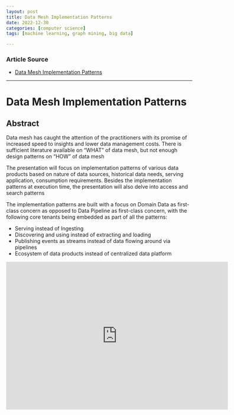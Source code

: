 ```yaml
---
layout: post
title: Data Mesh Implementation Patterns 
date: 2022-12-30
categories: [computer science]
tags: [machine learning, graph mining, big data]

---
```


### Article Source

* [Data Mesh Implementation Patterns](https://www.youtube.com/watch?v=q27Lc525Il0)


---

# Data Mesh Implementation Patterns

## Abstract

Data mesh has caught the attention of the practitioners with its promise of increased speed to insights and lower data management costs. There is sufficient literature available on “WHAT” of data mesh, but not enough design patterns on “HOW” of data mesh

The presentation will focus on implementation patterns of various data products based on nature of data sources, historical data needs, serving application, consumption requirements. Besides the implementation patterns at execution time, the presentation will also delve into access and search patterns

The implementation patterns are built with a focus on Domain Data as first-class concern as opposed to Data Pipeline as first-class concern, with the following core tenants being embedded as part of all the patterns:

* Serving instead of Ingesting
* Discovering and using instead of extracting and loading
* Publishing events as streams instead of data flowing around via pipelines
* Ecosystem of data products instead of centralized data platform


<iframe width="600" height="400" src="https://www.youtube.com/embed/q27Lc525Il0" title="YouTube video player" frameborder="0" allow="accelerometer; autoplay; clipboard-write; encrypted-media; gyroscope; picture-in-picture" allowfullscreen></iframe>


